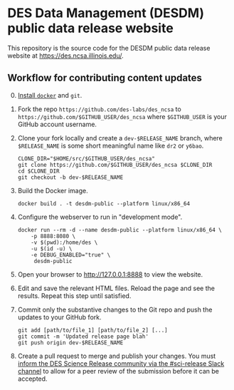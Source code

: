 DES Data Management (DESDM) public data release website
========================================================

This repository is the source code for the DESDM public data release website at https://des.ncsa.illinois.edu/.

Workflow for contributing content updates
----------------------------------------------

0. [Install `docker`](https://docs.docker.com/engine/install/) and `git`.
1. Fork the repo `https://github.com/des-labs/des_ncsa` to `https://github.com/$GITHUB_USER/des_ncsa` where `$GITHUB_USER` is your GitHub account username.
2. Clone your fork locally and create a `dev-$RELEASE_NAME` branch, where `$RELEASE_NAME` is some short meaningful name like `dr2` or `y6bao`.
    ```shell
    CLONE_DIR="$HOME/src/$GITHUB_USER/des_ncsa"
    git clone https://github.com/$GITHUB_USER/des_ncsa $CLONE_DIR
    cd $CLONE_DIR
    git checkout -b dev-$RELEASE_NAME
    ```
    
3. Build the Docker image.
    ```shell
    docker build . -t desdm-public --platform linux/x86_64
    ```
4. Configure the webserver to run in "development mode".
    ```shell
    docker run --rm -d --name desdm-public --platform linux/x86_64 \
        -p 8888:8080 \
        -v $(pwd):/home/des \
        -u $(id -u) \
        -e DEBUG_ENABLED="true" \
         desdm-public
    ```
5. Open your browser to http://127.0.0.1:8888 to view the website.
6. Edit and save the relevant HTML files. Reload the page and see the results. Repeat this step until satisfied.
7. Commit only the substantive changes to the Git repo and push the updates to your GitHub fork.
    ```shell
    git add [path/to/file_1] [path/to/file_2] [...]
    git commit -m 'Updated release page blah'
    git push origin dev-$RELEASE_NAME
    ```
8. Create a pull request to merge and publish your changes. You must [inform the DES Science Release community via the #sci-release Slack channel](https://darkenergysurvey.slack.com/archives/C0PMTCWRL) to allow for a peer review of the submission before it can be accepted. 
